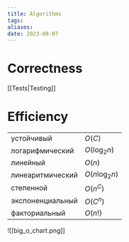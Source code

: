 ```yaml
---
title: Algorithms
tags:
aliases:
date: 2023-08-07
---
```


# Correctness
[[Tests|Testing]]

# Efficiency

|                  |                |
| ---------------- | -------------- |
| устойчивый       | $O(C)$         |
| логарифмический  | $O(\log_2 n)$  |
| линейный         | $O(n)$         |
| линеаритмический | $O(n\log_2 n)$ |
| степенной        | $O(n^C)$       |
| экспоненциальный | $O(C^n)$       |
| факториальный    | $O(n!)$        |

![[big_o_chart.png]]